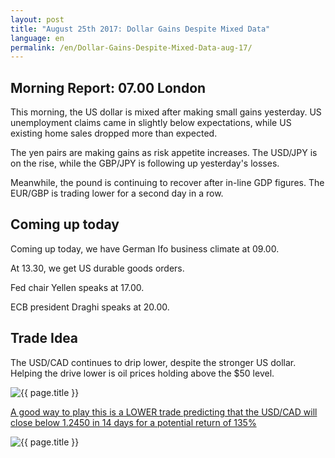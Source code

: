 ```yaml
---
layout: post
title: "August 25th 2017: Dollar Gains Despite Mixed Data"
language: en
permalink: /en/Dollar-Gains-Despite-Mixed-Data-aug-17/
---
```

## Morning Report: 07.00 London

This morning, the US dollar is mixed after making small gains yesterday. US unemployment claims came in slightly below expectations, while US existing home sales dropped more than expected. 

The yen pairs are making gains as risk appetite increases. The USD/JPY is on the rise, while the GBP/JPY is following up yesterday's losses. 

Meanwhile, the pound is continuing to recover after in-line GDP figures. The EUR/GBP is trading lower for a second day in a row. 

## Coming up today

Coming up today, we have German Ifo business climate at 09.00. 

At 13.30, we get US durable goods orders. 

Fed chair Yellen speaks at 17.00. 

ECB president Draghi speaks at 20.00. 

## Trade Idea

The USD/CAD continues to drip lower, despite the stronger US dollar. Helping the drive lower is oil prices holding above the $50 level. 

<img class="post-image" src="{{ site.url }}/images/aug-17/2017-08-25_07-42-11.jpg" alt="{{ page.title }}" title="{{ page.title }}">

<a href="%LINK%%?currency=GBP&market=forex&underlying=frxUSDCAD&formname=higherlower&duration_amount=14&duration_units=d&amount=10&amount_type=payout&expiry_type=duration&barrier=1.2450" target="_blank">A good way to play this is a LOWER trade predicting that the USD/CAD will close below 1.2450 in 14 days for a potential return of 135%</a>

<img class="post-image" src="{{ site.url }}/images/aug-17/2017-08-25_07-44-55.jpg" alt="{{ page.title }}" title="{{ page.title }}">
